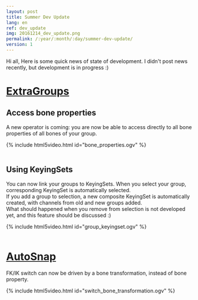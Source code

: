 ```yaml
---
layout: post
title: Summer Dev Update
lang: en
ref: dev_update
img: 20161214_dev_update.png
permalink: /:year/:month/:day/summer-dev-update/
version: 1
---
```


Hi all,
Here is some quick news of state of development. I didn't post news recently, but development is in progress :)

# [ExtraGroups][1]

##  Access bone properties
A new operator is coming: you are now be able to access directly to all bone properties of all bones of your group.

{% include html5video.html id="bone_properties.ogv" %}
<br/>
<br/>  

##  Using KeyingSets
You can now link your groups to KeyingSets. When you select your group, corresponding KeyingSet is automatically selected.  
If you add a group to selection, a new composite KeyingSet is automatically created, with channels from old and new groups added.  
What should happened when you remove from selection is not developed yet, and this feature should be discussed :)

{% include html5video.html id="group_keyingset.ogv" %}
<br/>
<br/>  

# [AutoSnap][2]
FK/IK switch can now be driven by a bone transformation, instead of bone property.

{% include html5video.html id="switch_bone_transformation.ogv" %}

[1]: {{site.base_url}}/tools/ExtraGroups/
[2]: {{site.base_url}}/tools/AutoSnap/
